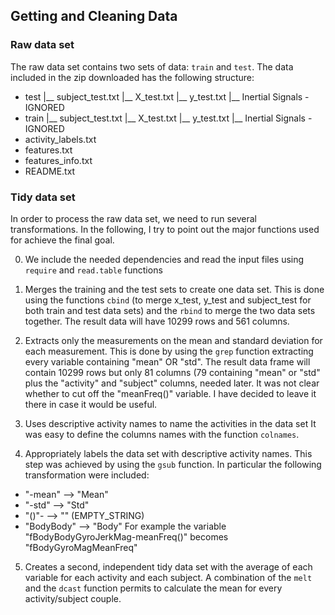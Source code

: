 ## Getting and Cleaning Data

### Raw data set

The raw data set contains two sets of data: ```train``` and ```test```. The data included in the zip downloaded has the following structure:

- test
  |__ subject_test.txt
  |__ X_test.txt
  |__ y_test.txt
  |__ Inertial Signals - IGNORED 
- train
  |__ subject_test.txt
  |__ X_test.txt
  |__ y_test.txt
  |__ Inertial Signals - IGNORED 
- activity_labels.txt
- features.txt
- features_info.txt
- README.txt

### Tidy data set

In order to process the raw data set, we need to run several transformations. In the following, I try to point out the major functions used for achieve the final goal.


0. We include the needed dependencies and read the input files using ```require``` and ```read.table``` functions

1. Merges the training and the test sets to create one data set. 
This is done using the functions ```cbind``` (to merge x_test, y_test and subject_test for both train and test data sets) and the ```rbind``` to merge the two data sets together.
The result data will have 10299 rows and 561 columns.

2. Extracts only the measurements on the mean and standard deviation for each measurement. 
This is done by using the ```grep``` function extracting every variable containing "mean" OR "std". The result data frame will contain 10299 rows but only 81 columns (79 containing "mean" or "std" plus the "activity" and "subject" columns, needed later.
It was not clear whether to cut off the "meanFreq()" variable. I have decided to leave it there in case it would be useful.

3. Uses descriptive activity names to name the activities in the data set
It was easy to define the columns names with the function ```colnames```.

4. Appropriately labels the data set with descriptive activity names.
This step was achieved by using the ```gsub``` function. In particular the following transformation were included:
* "-mean" --> "Mean"
* "-std" --> "Std"
* "()"- --> "" (EMPTY_STRING)
* "BodyBody" --> "Body"
For example the variable "fBodyBodyGyroJerkMag-meanFreq()" becomes "fBodyGyroMagMeanFreq"

5. Creates a second, independent tidy data set with the average of each variable for each activity and each subject.
A combination of the ```melt``` and the ```dcast``` function permits to calculate the mean for every activity/subject couple. 
